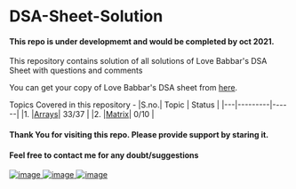 # DSA-Sheet-Solution
#### This repo is under developmemt and would be completed by oct 2021.
This repository contains solution of all solutions of Love Babbar's DSA Sheet with questions and comments 

You can get your copy of Love Babbar's DSA sheet from [here](https://drive.google.com/file/d/1FMdN_OCfOI0iAeDlqswCiC2DZzD4nPsb/view).

Topics Covered in this repository - 
|S.no.| Topic | Status |
|---|---------|------|
|1. |[Arrays](https://github.com/AdarshGeek/DSA-Sheet-Solution/tree/main/Array)| 33/37 |
|2. |[Matrix](https://github.com/geeky01adarsh/DSA-Sheet-Solution/tree/main/Matrix)| 0/10 |


#### Thank You for visiting this repo. Please provide support by staring it.
#### Feel free to contact me for any doubt/suggestions
[![image](https://user-images.githubusercontent.com/74068552/128004471-32cc18b7-4ce6-4faa-9536-410607433b08.png)
](adarsh91094@gmail.com)   [![image](https://user-images.githubusercontent.com/74068552/128004564-e85e171a-0869-4c1f-9451-eb49254e8ea9.png)
](https://www.linkedin.com/in/adarsh-navneet-sinha-34a36419a/)     [![image](https://user-images.githubusercontent.com/74068552/128004703-5babc26d-679a-43a0-8d6b-9e4146d8f65a.png)
](https://twitter.com/geeky01adarsh)
